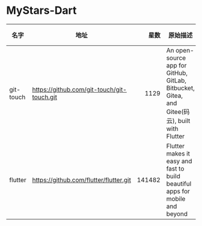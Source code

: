 # MyStars-Dart
|  名字   |                   地址                   | 星数 |                                          原始描述                                          |语言|                                                                 主题                                                                 | 大小 |
|---------|------------------------------------------|-----:|--------------------------------------------------------------------------------------------|----|--------------------------------------------------------------------------------------------------------------------------------------|------|
|git-touch|https://github.com/git-touch/git-touch.git|  1129|An open-source app for GitHub, GitLab, Bitbucket, Gitea, and Gitee(码云), built with Flutter|Dart|bitbucket,bitbucket-app,flutter,flutter-apps,gitea,gitea-app,gitee,github,github-app,gitlab,gitlab-app                                |11 KB |
|flutter  |https://github.com/flutter/flutter.git    |141482|Flutter makes it easy and fast to build beautiful apps for mobile and beyond                |Dart|android,app-framework,dart,dart-platform,desktop,fuchsia,ios,linux-desktop,macos,material-design,mobile,skia,web,web-framework,windows|197 KB|

